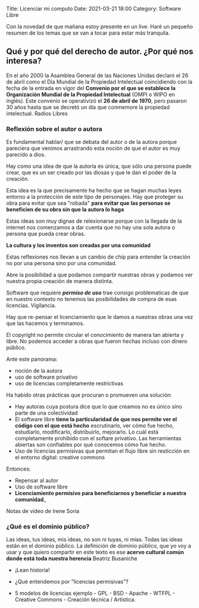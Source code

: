 Title: Licenciar mi computo
Date: 2021-03-21 18:00
Category: Software Libre

Con la novedad de que mañana estoy presente en un live. Haré un pequeño resumen de los temas que se van a tocar para estar más tranquila.

 ## Qué y por qué del derecho de autor. ¿Por qué nos interesa?

En el año 2000 la Asamblea General de las Naciones Unidas declaró el 26 de abril como el Día Mundial de la Propiedad Intelectual coincidiendo con la fecha de la entrada en vigor del __Convenio por el que se establece la Organización Mundial de la Propiedad Intelectual__ (OMPI o WIPO en inglés).
Este convenio se operativizó el __26 de abril de 1970__, pero pasaron 30 años hasta que se decretó un día que conmemore la propiedad intelectual. 
Radios Libres

### Reflexión sobre el autor o autora

Es fundamental hablar/ que se debata del autor o de la autora porque pareciera que venimos arrastrando esta noción de que el autor es muy parecido a dios.

Hay como una idea de que la autoría es única, que sólo una persona puede crear, que es un ser creado por las diosas y que le dan el poder de la creación.

Esta idea es la que precisamente ha hecho que se hagan muchas leyes entorno a la protección de este tipo de personajes. Hay que proteger su obra para evitar que sea "robada" __para evitar que las personas se beneficien de su obra sin que la autora lo haga__

Estas ideas son muy dignas de relexionarse porque con la llegada de la internet nos comenzamos a dar cuenta que no hay una sola autora o persona que pueda crear obras.

__La cultura y los inventos son creadas por una comunidad__

Estas reflexiones nos llevan a un cambio de chip para entender la creación no por una persona sino por una comunidad.

Abre la posibilidad a que podamos compartir nuestras obras y podamos ver nuestra propia creación de manera distinta.

Software que requiere ___permiso de uso___ trae consigo problematicas de que en nuestro contexto no tenemos las posibilidades de compra de esas licencias. Vigilancia.

Hay que re-pensar el licenciamiento que le damos a nuestras obras una vez que las hacemos y terminamos.

El copyright no permite circular el conocimiento de manera tan abierta y libre. No podemos acceder a obras que fueron hechas incluso con dinero público.

Ante este panorama: 

  - noción de la autora
  - uso de software privativo
  - uso de licencias completamente restrictivas

Ha habido otras prácticas que procuran o promueven una solución:
  
  - Hay autoras cuya postura dice que lo que creamos no es único sino parte de una colectividad
  - El software libre __tiene la particularidad de que nos permite ver el código con el que está hecho__ escrutinarlo, ver cómo fue hecho, estudiarlo, modificarlo, distribuirlo, mejorarlo. Lo cuál está completamente prohibido con el softare privativo. Las herramientas abiertas son confiables por qué conocemos cómo fue hecho.
  - Uso de licencias permisivas que permitan el flujo libre sin resticción en el entorno digital: creative commons

Entonces:
  - Repensar al autor
  - Uso de software libre
  - __Licenciamiento permisivo para beneficiarnos y beneficiar a nuestra comunidad___

Notas de vídeo de Irene Soria

### ¿Qué es el dominio público?
Las ideas, tus ideas, mis ideas, no son ni tuyas, ni mías. Todas las ideas están en el dominio público. La definición de dominio público, que yo voy a usar y que quiero compartir en este texto es ese  __acervo cultural común donde está toda nuestra herencia__
Beatriz Busaniche

 - ¡Lean historia!
 - ¿Qué entendemos por "licencias permisivas"?

- 5 modelos de licencias ejemplo
          - GPL
          - BSD
          - Apache
          - WTFPL
          - Creative Commons
        - Creación técnica / Artística.
